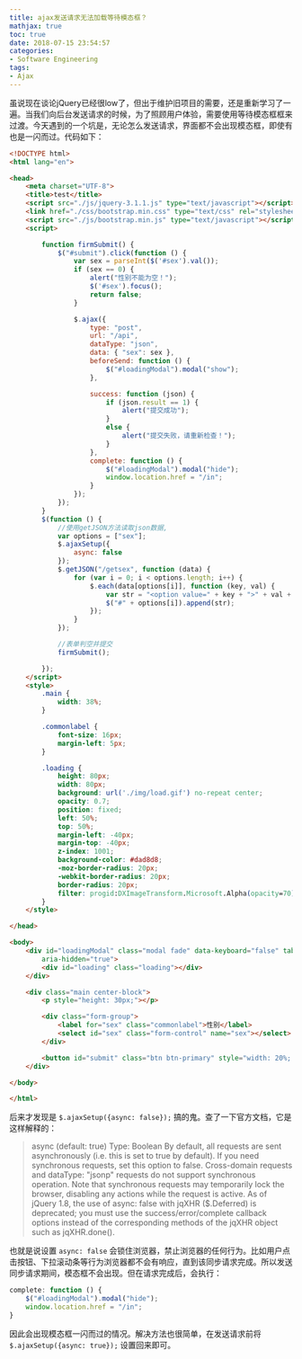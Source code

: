 ```yaml
---
title: ajax发送请求无法加载等待模态框？
mathjax: true
toc: true
date: 2018-07-15 23:54:57
categories:
- Software Engineering
tags:
- Ajax
---
```

虽说现在谈论jQuery已经很low了，但出于维护旧项目的需要，还是重新学习了一遍。当我们向后台发送请求的时候，为了照顾用户体验，需要使用等待模态框框来过渡。今天遇到的一个坑是，无论怎么发送请求，界面都不会出现模态框，即使有也是一闪而过。代码如下：

<!--more-->

```html
<!DOCTYPE html>
<html lang="en">

<head>
    <meta charset="UTF-8">
    <title>test</title>
    <script src="./js/jquery-3.1.1.js" type="text/javascript"></script>
    <link href="./css/bootstrap.min.css" type="text/css" rel="stylesheet">
    <script src="./js/bootstrap.min.js" type="text/javascript"></script>
    <script>

        function firmSubmit() {
            $("#submit").click(function () {
                var sex = parseInt($('#sex').val());
                if (sex == 0) {
                    alert("性别不能为空！");
                    $('#sex').focus();
                    return false;
                }

                $.ajax({
                    type: "post",
                    url: "/api",
                    dataType: "json",
                    data: { "sex": sex },
                    beforeSend: function () {
                        $("#loadingModal").modal("show");
                    },

                    success: function (json) {
                        if (json.result == 1) {
                            alert("提交成功");
                        }
                        else {
                            alert("提交失败，请重新检查！");
                        }
                    },
                    complete: function () {
                        $("#loadingModal").modal("hide");
                        window.location.href = "/in";
                    }
                });
            });
        }
        $(function () {
            //使用getJSON方法读取json数据,
            var options = ["sex"];
            $.ajaxSetup({
                async: false
            });
            $.getJSON("/getsex", function (data) {
                for (var i = 0; i < options.length; i++) {
                    $.each(data[options[i]], function (key, val) {
                        var str = "<option value=" + key + ">" + val + "</option>";
                        $("#" + options[i]).append(str);
                    });
                }
            });

            //表单判空并提交
            firmSubmit();

        });
    </script>
    <style>
        .main {
            width: 38%;
        }

        .commonlabel {
            font-size: 16px;
            margin-left: 5px;
        }

        .loading {
            height: 80px;
            width: 80px;
            background: url('./img/load.gif') no-repeat center;
            opacity: 0.7;
            position: fixed;
            left: 50%;
            top: 50%;
            margin-left: -40px;
            margin-top: -40px;
            z-index: 1001;
            background-color: #dad8d8;
            -moz-border-radius: 20px;
            -webkit-border-radius: 20px;
            border-radius: 20px;
            filter: progid:DXImageTransform.Microsoft.Alpha(opacity=70);
        }
    </style>

</head>

<body>
    <div id="loadingModal" class="modal fade" data-keyboard="false" tabindex="-1" data-backdrop="static" data-role="dialog" aria-labelledby="myModalLabel"
        aria-hidden="true">
        <div id="loading" class="loading"></div>
    </div>

    <div class="main center-block">
        <p style="height: 30px;"></p>

        <div class="form-group">
            <label for="sex" class="commonlabel">性别</label>
            <select id="sex" class="form-control" name="sex"></select>
        </div>

        <button id="submit" class="btn btn-primary" style="width: 20%; margin: 0 auto; display: block; float: left;">提交</button>
    </div>

</body>

</html>
```
后来才发现是 `$.ajaxSetup({async: false});` 搞的鬼。查了一下官方文档，它是这样解释的：
> async (default: true)
Type: Boolean
By default, all requests are sent asynchronously (i.e. this is set to true by default). If you need synchronous requests, set this option to false. Cross-domain requests and dataType: "jsonp" requests do not support synchronous operation. Note that synchronous requests may temporarily lock the browser, disabling any actions while the request is active. As of jQuery 1.8, the use of async: false with jqXHR ($.Deferred) is deprecated; you must use the success/error/complete callback options instead of the corresponding methods of the jqXHR object such as jqXHR.done().

也就是说设置 `async: false` 会锁住浏览器，禁止浏览器的任何行为。比如用户点击按钮、下拉滚动条等行为浏览器都不会有响应，直到该同步请求完成。所以发送同步请求期间，模态框不会出现。但在请求完成后，会执行：
```js
complete: function () {
    $("#loadingModal").modal("hide");
    window.location.href = "/in";
}
```
因此会出现模态框一闪而过的情况。解决方法也很简单，在发送请求前将 `$.ajaxSetup({async: true});` 设置回来即可。